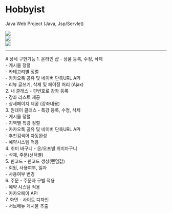 # Hobbyist
Java Web Project (Java, Jsp/Servlet)

<img src="https://user-images.githubusercontent.com/46561976/53696722-716d5b80-3e0d-11e9-8a0d-bd298214d262.jpg"><br>
<img src="https://user-images.githubusercontent.com/46561976/53696913-c65da180-3e0e-11e9-8c10-801ed5bcb48c.jpg"><br>
<img src="https://user-images.githubusercontent.com/46561976/53697109-2ce3bf00-3e11-11e9-8a8c-e87d6f5d4d87.jpg">

<hr/>
# 상세 구현기능
1. 온라인 샵
- 상품 등록, 수정, 삭제<br>
- 게시물 정렬<br>
- 카테고리별 정렬<br>
- 카카오톡 공유 및 네이버 단축URL API<br>
- 리뷰 글쓰기, 삭제 및 페이징 처리 (Ajax)<br>
2. 내 클래스
- 핀번호로 강좌 등록<br>
- 강좌 리스트 제공<br>
- 상세페이지 제공 (강좌내용)<br>
3. 원데이 클래스
- 특강 등록, 수정, 삭제<br>
- 게시물 정렬<br>
- 지역별 특강 정렬<br>
- 카카오톡 공유 및 네이버 단축URL API<br>
- 추천검색어 자동완성<br>
- 예약시스템 적용<br>
4. 취미 바구니
- 온/오프별 취미마구니<br>
- 삭제, 주문(선택별)<br>
5. 핀코드
- 핀코드 생성(랜덤값)<br>
- 회원, 사용여부, 일자<br>
- 사용여부 변경<br>
6. 주문
- 주문자 구별 적용<br>
- 예약 시스템 적용<br>
- 카카오페이 API<br>
7. 화면
- 사이트 디자인<br>
- 서브메뉴 게시물 추출<br>
